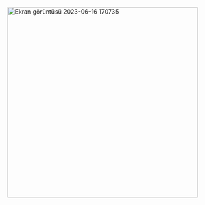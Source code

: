 <img width="445" alt="Ekran görüntüsü 2023-06-16 170735" src="https://github.com/Kaano1/LeetCode/assets/89842738/076683b8-2e74-4a91-aa83-2d30515b0a8a">
